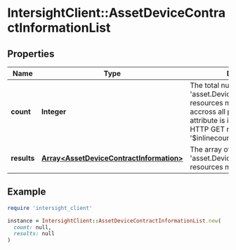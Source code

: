 # IntersightClient::AssetDeviceContractInformationList

## Properties

| Name | Type | Description | Notes |
| ---- | ---- | ----------- | ----- |
| **count** | **Integer** | The total number of &#39;asset.DeviceContractInformation&#39; resources matching the request, accross all pages. The &#39;Count&#39; attribute is included when the HTTP GET request includes the &#39;$inlinecount&#39; parameter. | [optional] |
| **results** | [**Array&lt;AssetDeviceContractInformation&gt;**](AssetDeviceContractInformation.md) | The array of &#39;asset.DeviceContractInformation&#39; resources matching the request. | [optional] |

## Example

```ruby
require 'intersight_client'

instance = IntersightClient::AssetDeviceContractInformationList.new(
  count: null,
  results: null
)
```

